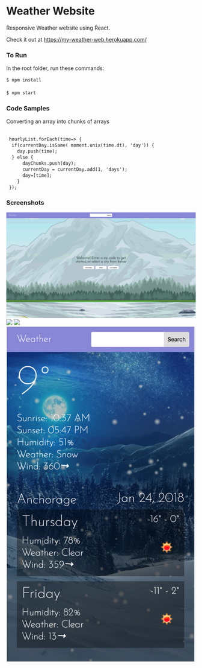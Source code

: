 # Weather Website

Responsive Weather website using React.

Check it out at https://my-weather-web.herokuapp.com/




### To Run
In the root folder, run these commands:
```sh
$ npm install

$ npm start
```


### Code Samples

Converting an array into chunks of arrays

```

 hourlyList.forEach(time=> {
  if(currentDay.isSame( moment.unix(time.dt), 'day')) {
    day.push(time);
  } else {
      dayChunks.push(day);
      currentDay = currentDay.add(1, 'days');
      day=[time];
    }
 });
```

### Screenshots

<img src="https://github.com/anushkadoyan/Weather/blob/master/src/images/screenshots/welcome-screen.png" width="800">
<img src="https://github.com/anushkadoyan/Weather/blob/master/src/images/screenshots/full-screen.png" width="800">
<img src="https://github.com/anushkadoyan/Weather/blob/master/src/images/screenshots/different-background.png" width="800">
<img src="https://github.com/anushkadoyan/Weather/blob/master/src/images/screenshots/mobile.png" width="800">





